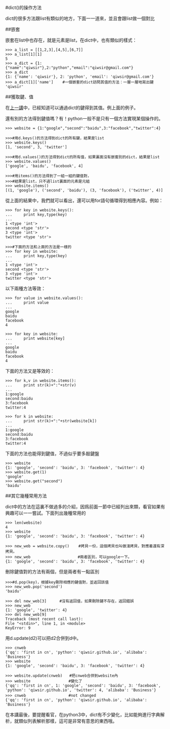 #dict()的操作方法

dict的很多方法跟list有類似的地方，下面一一道來，並且會跟list做一個對比

##嵌套

嵌套在list中也存在，就是元素是list，在dict中，也有類似的樣式：

    >>> a_list = [[1,2,3],[4,5],[6,7]]
    >>> a_list[1][1]
    5
    >>> a_dict = {1:{"name":"qiwsir"},2:"python","email":"qiwsir@gmail.com"}
    >>> a_dict
    {1: {'name': 'qiwsir'}, 2: 'python', 'email': 'qiwsir@gmail.com'}
    >>> a_dict[1]['name']    #一個嵌套的dict訪問其值的方法：一層一層地寫出鍵
    'qiwsir'

##獲取鍵、值

在[上一講](./120.md)中，已經知道可以通過dict的鍵得到其值。例上面的例子。

還有別的方法得到鍵值嗎？有！python一般不是只有一個方法實現某個操作的。

    >>> website = {1:"google","second":"baidu",3:"facebook","twitter":4}

    >>>#用d.keys()的方法得到dict的所有鍵，結果是list
    >>> website.keys()
    [1, 'second', 3, 'twitter']

    >>>#用d.values()的方法得到dict的所有值，如果裏面沒有嵌套別的dict，結果是list
    >>> website.values()
    ['google', 'baidu', 'facebook', 4]

    >>>#用items()的方法得到了一組一組的鍵值對，
    >>>#結果是list，只不過list裏面的元素是元組
    >>> website.items()
    [(1, 'google'), ('second', 'baidu'), (3, 'facebook'), ('twitter', 4)]

從上面的結果中，我們就可以看出，還可以用for語句循環得到相應內容。例如：

    >>> for key in website.keys():
    ...     print key,type(key)
    ...
    1 <type 'int'>
    second <type 'str'>
    3 <type 'int'>
    twitter <type 'str'>

    >>>#下面的方法和上面的方法是一樣的
    >>> for key in website:
    ...     print key,type(key)
    ...
    1 <type 'int'>
    second <type 'str'>
    3 <type 'int'>
    twitter <type 'str'>

以下兩種方法等效：

    >>> for value in website.values():
    ...     print value
    ...
    google
    baidu
    facebook
    4

    >>> for key in website:
    ...     print website[key]
    ...
    google
    baidu
    facebook
    4

下面的方法又是等效的：

    >>> for k,v in website.items():
    ...     print str(k)+":"+str(v)
    ...
    1:google
    second:baidu
    3:facebook
    twitter:4

    >>> for k in website:
    ...     print str(k)+":"+str(website[k])
    ...
    1:google
    second:baidu
    3:facebook
    twitter:4

下面的方法也能得到鍵值，不過似乎要多敲鍵盤

    >>> website
    {1: 'google', 'second': 'baidu', 3: 'facebook', 'twitter': 4}
    >>> website.get(1)
    'google'
    >>> website.get("second")
    'baidu'

##其它幾種常用方法

dict中的方法在這裏不做過多的介紹，因爲前面一節中已經列出來類，看官如果有興趣可以一一嘗試。下面列出幾種常用的

    >>> len(website)
    4
    >>> website
    {1: 'google', 'second': 'baidu', 3: 'facebook', 'twitter': 4}

    >>> new_web = website.copy()    #拷貝一份，這個拷貝也叫做淺拷貝，對應着還有深拷貝。
    >>> new_web　                   #兩者區別，可以google一下。
    {1: 'google', 'second': 'baidu', 3: 'facebook', 'twitter': 4}

刪除鍵值對的方法有兩個，但是兩者有一點區別

    >>>#d.pop(key)，根據key刪除相應的鍵值對，並返回該值
    >>> new_web.pop('second')
    'baidu'

    >>> del new_web[3]　    #沒有返回值，如果刪除鍵不存在，返回錯誤
    >>> new_web
    {1: 'google', 'twitter': 4}
    >>> del new_web[9]
    Traceback (most recent call last):
    File "<stdin>", line 1, in <module>
    KeyError: 9

用d.update(d2)可以把d2合併到d中。

    >>> cnweb
    {'qq': 'first in cn', 'python': 'qiwsir.github.io', 'alibaba': 'Business'}
    >>> website
    {1: 'google', 'second': 'baidu', 3: 'facebook', 'twitter': 4}

    >>> website.update(cnweb)   #把cnweb合併到website內
    >>> website　               #變化了
    {'qq': 'first in cn', 1: 'google', 'second': 'baidu', 3: 'facebook', 'python': 'qiwsir.github.io', 'twitter': 4, 'alibaba': 'Business'}
    >>> cnweb　                 #not changed
    {'qq': 'first in cn', 'python': 'qiwsir.github.io', 'alibaba': 'Business'}

在本講最後，要提醒看官，在python3中，dict有不少變化，比如能夠進行字典解析，就類似列表解析那樣，這可是非常有意思的東西哦。
